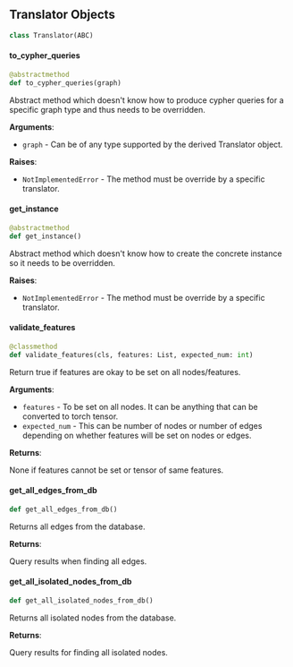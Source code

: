 ## Translator Objects

```python
class Translator(ABC)
```

#### to\_cypher\_queries

```python
@abstractmethod
def to_cypher_queries(graph)
```

Abstract method which doesn&#x27;t know how to produce cypher queries for a specific graph type and thus needs to be overridden.

**Arguments**:

- `graph` - Can be of any type supported by the derived Translator object.
  

**Raises**:

- `NotImplementedError` - The method must be override by a specific translator.

#### get\_instance

```python
@abstractmethod
def get_instance()
```

Abstract method which doesn&#x27;t know how to create the concrete instance so it needs to be overridden.

**Raises**:

- `NotImplementedError` - The method must be override by a specific translator.

#### validate\_features

```python
@classmethod
def validate_features(cls, features: List, expected_num: int)
```

Return true if features are okay to be set on all nodes/features.

**Arguments**:

- `features` - To be set on all nodes. It can be anything that can be converted to torch tensor.
- `expected_num` - This can be number of nodes or number of edges depending on whether features will be set on nodes or edges.

**Returns**:

  None if features cannot be set or tensor of same features.

#### get\_all\_edges\_from\_db

```python
def get_all_edges_from_db()
```

Returns all edges from the database.

**Returns**:

  Query results when finding all edges.

#### get\_all\_isolated\_nodes\_from\_db

```python
def get_all_isolated_nodes_from_db()
```

Returns all isolated nodes from the database.

**Returns**:

  Query results for finding all isolated nodes.

